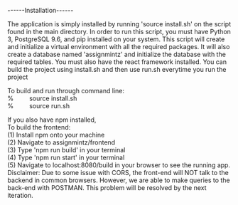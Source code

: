 ------Installation------

The application is simply installed by running 'source install.sh' on the script 
found in the main directory. In order to run this script, you must have Python 3, 
PostgreSQL 9.6, and pip installed on your system. 
This script will create and initialize a virtual environment with all the
required packages. It will also create a database named 'assignmintz' and 
initialize the database with the required tables. You must also have the react 
framework installed. You can build the project using install.sh and then use 
run.sh everytime you run the project

To build and run through command line:  <br />
% &nbsp;&nbsp;&nbsp;&nbsp;&nbsp;&nbsp;&nbsp;&nbsp;source install.sh <br />
%	&nbsp;&nbsp;&nbsp;&nbsp;&nbsp;&nbsp;&nbsp;&nbsp;source run.sh <br />


If you also have npm installed, <br />
To build the frontend: <br />
(1) Install npm onto your machine <br />
(2) Navigate to assignmintz/frontend <br />
(3) Type 'npm run build' in your terminal <br />
(4) Type 'npm run start' in your terminal <br />
(5) Navigate to localhost:8080/build in your browser to see the running app. <br />
Disclaimer: Due to some issue with CORS, the front-end will NOT talk to the 
backend in common browsers. However, we are able to make queries to the back-end with POSTMAN.
This problem will be resolved by the next iteration.
